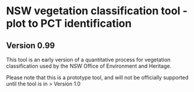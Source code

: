# NSW vegetation classification tool - plot to PCT identification
## Version 0.99  

This tool is an early version of a quantitative process for vegetation classification used by the NSW Office of Environment and Heritage.  

Please note that this is a prototype tool, and will not be officially supported until the tool is in > Version 1.0



